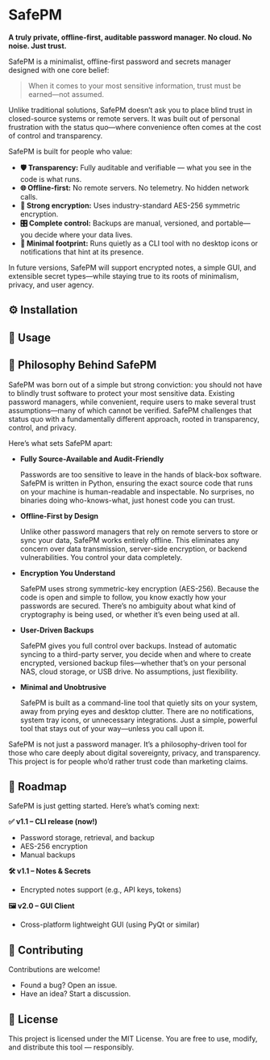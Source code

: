 # SafePM
**A truly private, offline-first, auditable password manager. No cloud. No noise. Just trust.**

SafePM is a minimalist, offline-first password and secrets manager designed with one core belief:

> When it comes to your most sensitive information, trust must be earned—not assumed.

Unlike traditional solutions, SafePM doesn’t ask you to place blind trust in closed-source systems or remote servers. It was built out of personal frustration with the status quo—where convenience often comes at the cost of control and transparency.

SafePM is built for people who value:

- **🛡️ Transparency:** Fully auditable and verifiable — what you see in the code is what runs.
- **🌐 Offline-first:** No remote servers. No telemetry. No hidden network calls.
- **🔐 Strong encryption:** Uses industry-standard AES-256 symmetric encryption.
- **🎛️ Complete control:** Backups are manual, versioned, and portable—you decide where your data lives.
- **🫥 Minimal footprint:** Runs quietly as a CLI tool with no desktop icons or notifications that hint at its presence.

In future versions, SafePM will support encrypted notes, a simple GUI, and extensible secret types—while staying true to its roots of minimalism, privacy, and user agency.

## ⚙️ Installation

## 🚀 Usage

## 🧭 Philosophy Behind SafePM

SafePM was born out of a simple but strong conviction: you should not have to blindly trust software to protect your most sensitive data. Existing password managers, while convenient, require users to make several trust assumptions—many of which cannot be verified. SafePM challenges that status quo with a fundamentally different approach, rooted in transparency, control, and privacy.

Here’s what sets SafePM apart:

- **Fully Source-Available and Audit-Friendly**
    
    Passwords are too sensitive to leave in the hands of black-box software. SafePM is written in Python, ensuring the exact source code that runs on your machine is human-readable and inspectable. No surprises, no binaries doing who-knows-what, just honest code you can trust.

- **Offline-First by Design**
    
    Unlike other password managers that rely on remote servers to store or sync your data, SafePM works entirely offline. This eliminates any concern over data transmission, server-side encryption, or backend vulnerabilities. You control your data completely.

- **Encryption You Understand**
    
    SafePM uses strong symmetric-key encryption (AES-256). Because the code is open and simple to follow, you know exactly how your passwords are secured. There’s no ambiguity about what kind of cryptography is being used, or whether it’s even being used at all.

- **User-Driven Backups**
    
    SafePM gives you full control over backups. Instead of automatic syncing to a third-party server, you decide when and where to create encrypted, versioned backup files—whether that’s on your personal NAS, cloud storage, or USB drive. No assumptions, just flexibility.

- **Minimal and Unobtrusive**
    
    SafePM is built as a command-line tool that quietly sits on your system, away from prying eyes and desktop clutter. There are no notifications, system tray icons, or unnecessary integrations. Just a simple, powerful tool that stays out of your way—unless you call upon it.

SafePM is not just a password manager. It’s a philosophy-driven tool for those who care deeply about digital sovereignty, privacy, and transparency. This project is for people who’d rather trust code than marketing claims.

## 📅 Roadmap

SafePM is just getting started. Here’s what’s coming next:

**✅ v1.1 – CLI release (now!)**
- Password storage, retrieval, and backup
- AES-256 encryption
- Manual backups

**🛠️ v1.1 – Notes & Secrets**
- Encrypted notes support (e.g., API keys, tokens)

**🖼️ v2.0 – GUI Client**
- Cross-platform lightweight GUI (using PyQt or similar)

## 🤝 Contributing

Contributions are welcome! 
- Found a bug? Open an issue.
- Have an idea? Start a discussion.

## 📜 License

This project is licensed under the MIT License.
You are free to use, modify, and distribute this tool — responsibly.
